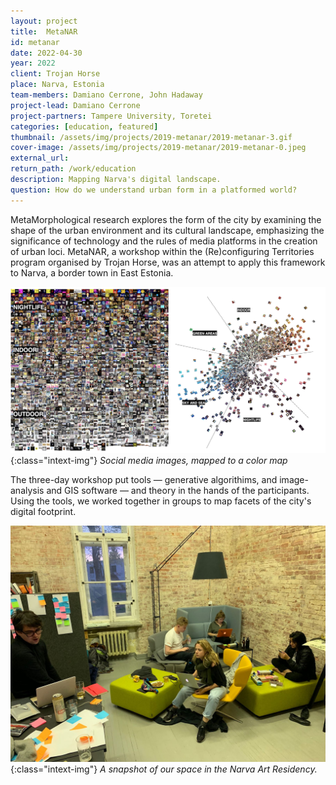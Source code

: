 ```yaml
---
layout: project
title:  MetaNAR
id: metanar
date: 2022-04-30
year: 2022
client: Trojan Horse
place: Narva, Estonia
team-members: Damiano Cerrone, John Hadaway
project-lead: Damiano Cerrone
project-partners: Tampere University, Toretei
categories: [education, featured]
thumbnail: /assets/img/projects/2019-metanar/2019-metanar-3.gif
cover-image: /assets/img/projects/2019-metanar/2019-metanar-0.jpeg
external_url:
return_path: /work/education
description: Mapping Narva's digital landscape. 
question: How do we understand urban form in a platformed world?
---
```


MetaMorphological research explores the form of the city by examining the shape of the urban environment and its cultural landscape, emphasizing the significance of technology and the rules of media platforms in the creation of urban loci. MetaNAR, a workshop within the (Re)configuring Territories program organised by Trojan Horse, was an attempt to apply this framework to Narva, a border town in East Estonia.

![SPIN-Unit-2022-shrinkingcities-2](/assets/img/projects/2019-metanar/2019-metanar-1.png){:class="intext-img"}
*Social media images, mapped to a color map*

The three-day workshop put tools — generative algorithims, and image-analysis and GIS software — and theory in the hands of the participants. Using the tools, we worked together in groups to map facets of the city's digital footprint.


![SPIN-Unit-2022-shrinkingcities-1](/assets/img/projects/2019-metanar/2019-metanar-2.jpeg){:class="intext-img"}
*A snapshot of our space in the Narva Art Residency.*







